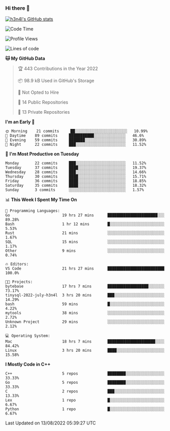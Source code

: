 ### Hi there 👋

[![h3n4l's GitHub stats](https://github-readme-stats.vercel.app/api?username=h3n4l&count_private=true&show_icons=true&theme=radical)](https://github.com/h3n4l/github-readme-stats)

<!--START_SECTION:waka-->
![Code Time](http://img.shields.io/badge/Code%20Time-570%20hrs%2016%20mins-blue)

![Profile Views](http://img.shields.io/badge/Profile%20Views-4-blue)

![Lines of code](https://img.shields.io/badge/From%20Hello%20World%20I%27ve%20Written-39%20Thousand%20lines%20of%20code-blue)

**🐱 My GitHub Data** 

> 🏆 443 Contributions in the Year 2022
 > 
> 📦 98.9 kB Used in GitHub's Storage 
 > 
> 🚫 Not Opted to Hire
 > 
> 📜 14 Public Repositories 
 > 
> 🔑 13 Private Repositories  
 > 
**I'm an Early 🐤** 

```text
🌞 Morning    21 commits     ██░░░░░░░░░░░░░░░░░░░░░░░   10.99% 
🌆 Daytime    89 commits     ███████████░░░░░░░░░░░░░░   46.6% 
🌃 Evening    59 commits     ███████░░░░░░░░░░░░░░░░░░   30.89% 
🌙 Night      22 commits     ███░░░░░░░░░░░░░░░░░░░░░░   11.52%

```
📅 **I'm Most Productive on Tuesday** 

```text
Monday       22 commits     ███░░░░░░░░░░░░░░░░░░░░░░   11.52% 
Tuesday      37 commits     ████░░░░░░░░░░░░░░░░░░░░░   19.37% 
Wednesday    28 commits     ███░░░░░░░░░░░░░░░░░░░░░░   14.66% 
Thursday     30 commits     ████░░░░░░░░░░░░░░░░░░░░░   15.71% 
Friday       36 commits     ████░░░░░░░░░░░░░░░░░░░░░   18.85% 
Saturday     35 commits     ████░░░░░░░░░░░░░░░░░░░░░   18.32% 
Sunday       3 commits      ░░░░░░░░░░░░░░░░░░░░░░░░░   1.57%

```


📊 **This Week I Spent My Time On** 

```text
💬 Programming Languages: 
Go                       19 hrs 27 mins      ██████████████████████░░░   89.28% 
Bash                     1 hr 12 mins        █░░░░░░░░░░░░░░░░░░░░░░░░   5.53% 
Rust                     21 mins             ░░░░░░░░░░░░░░░░░░░░░░░░░   1.67% 
SQL                      15 mins             ░░░░░░░░░░░░░░░░░░░░░░░░░   1.17% 
Other                    9 mins              ░░░░░░░░░░░░░░░░░░░░░░░░░   0.74%

🔥 Editors: 
VS Code                  21 hrs 27 mins      █████████████████████████   100.0%

🐱‍💻 Projects: 
bytebase                 17 hrs 7 mins       ██████████████████░░░░░░░   73.17% 
tinysql-2022-july-h3n4l  3 hrs 20 mins       ███░░░░░░░░░░░░░░░░░░░░░░   14.29% 
bash                     59 mins             █░░░░░░░░░░░░░░░░░░░░░░░░   4.22% 
mytools                  38 mins             ░░░░░░░░░░░░░░░░░░░░░░░░░   2.72% 
Unknown Project          29 mins             ░░░░░░░░░░░░░░░░░░░░░░░░░   2.12%

💻 Operating System: 
Mac                      18 hrs 7 mins       █████████████████████░░░░   84.42% 
Linux                    3 hrs 20 mins       ████░░░░░░░░░░░░░░░░░░░░░   15.58%

```

**I Mostly Code in C++** 

```text
C++                      5 repos             ████████░░░░░░░░░░░░░░░░░   33.33% 
Go                       5 repos             ████████░░░░░░░░░░░░░░░░░   33.33% 
C                        2 repos             ███░░░░░░░░░░░░░░░░░░░░░░   13.33% 
Lex                      1 repo              █░░░░░░░░░░░░░░░░░░░░░░░░   6.67% 
Python                   1 repo              █░░░░░░░░░░░░░░░░░░░░░░░░   6.67%

```



 Last Updated on 13/08/2022 05:39:27 UTC
<!--END_SECTION:waka-->

